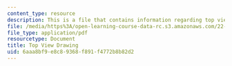 ```yaml
---
content_type: resource
description: This is a file that contains information regarding top view drawing.
file: /media/https%3A/open-learning-course-data-rc.s3.amazonaws.com/22-s902-do-it-yourself-diy-geiger-counters-january-iap-2015/6aaa8bf9e8c89368f891f4772b8b82d2_MIT22_S902IAP15_casetop.pdf
file_type: application/pdf
resourcetype: Document
title: Top View Drawing
uid: 6aaa8bf9-e8c8-9368-f891-f4772b8b82d2
---
```

